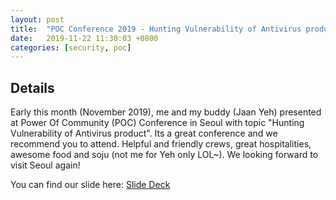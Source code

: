 ```yaml
---
layout: post
title:  "POC Conference 2019 - Hunting Vulnerability of Antivirus product"
date:   2019-11-22 11:30:03 +0800
categories: [security, poc]
---
```


Details
-------
Early this month (November 2019), me and my buddy (Jaan Yeh) presented at Power Of Community (POC) Conference in Seoul with topic "Hunting Vulnerability of Antivirus product". Its a great conference and we recommend you to attend. Helpful and friendly crews, great hospitalities, awesome food and soju (not me for Yeh only LOL~). We looking forward to visit Seoul again!

You can find our slide here:
[Slide Deck](https://raw.githubusercontent.com/nafiez/nafiez.github.io/master/static/projects/slide-deck.pdf)
